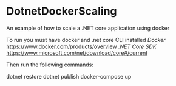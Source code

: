 # DotnetDockerScaling
An example of how to scale a .NET core application using docker

To run you must have docker and .net core CLI installed
*Docker*
https://www.docker.com/products/overview
*.NET Core SDK*
https://www.microsoft.com/net/download/core#/current

Then run the following commands:

dotnet restore
dotnet publish
docker-compose up
